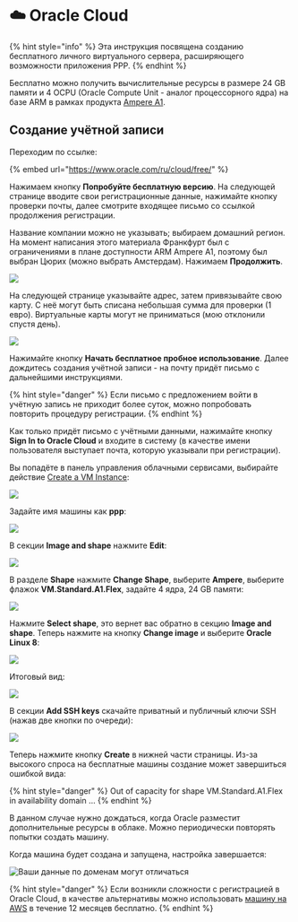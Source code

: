 # ☁️ Oracle Cloud

{% hint style="info" %}
Эта инструкция посвящена созданию бесплатного личного виртуального сервера, расширяющего возможности приложения PPP.
{% endhint %}

Бесплатно можно получить вычислительные ресурсы в размере 24 GB памяти и 4 OCPU (Oracle Compute Unit - аналог процессорного ядра) на базе ARM в рамках продукта [Ampere A1](https://docs.oracle.com/en-us/iaas/Content/FreeTier/freetier\_topic-Always\_Free\_Resources.htm).

## Создание учётной записи

Переходим по ссылке:

{% embed url="https://www.oracle.com/ru/cloud/free/" %}

Нажимаем кнопку **Попробуйте бесплатную версию**. На следующей странице вводите свои регистрационные данные, нажимайте кнопку проверки почты, далее смотрите входящее письмо со ссылкой продолжения регистрации.

Название компании можно не указывать; выбираем домашний регион. На момент написания этого материала Франкфурт был с ограничениями в плане доступности ARM Ampere A1, поэтому был выбран Цюрих (можно выбрать Амстердам). Нажимаем **Продолжить**.

![](<../.gitbook/assets/image (319).png>)

На следующей странице указывайте адрес, затем привязывайте свою карту. С неё могут быть списана небольшая сумма для проверки (1 евро). Виртуальные карты могут не приниматься (мою отклонили спустя день).

![](<../.gitbook/assets/image (317).png>)

Нажимайте кнопку **Начать бесплатное пробное использование**. Далее дождитесь создания учётной записи - на почту придёт письмо с дальнейшими инструкциями.

{% hint style="danger" %}
Если письмо с предложением войти в учётную запись не приходит более суток, можно попробовать повторить процедуру регистрации.
{% endhint %}

Как только придёт письмо с учётными данными, нажимайте кнопку **Sign In to Oracle Cloud** и входите в систему (в качестве имени пользователя выступает почта, которую указывали при регистрации).

Вы попадёте в панель управления облачными сервисами, выбирайте действие [Create a VM Instance](https://cloud.oracle.com/compute/instances/create):

![](<../.gitbook/assets/image (325).png>)

Задайте имя машины как **ppp**:

![](<../.gitbook/assets/image (327).png>)

В секции **Image and shape** нажмите **Edit**:

![](<../.gitbook/assets/image (326).png>)

В разделе **Shape** нажмите **Change Shape**, выберите **Ampere**, выберите флажок **VM.Standard.A1.Flex**, задайте 4 ядра, 24 GB памяти:

![](<../.gitbook/assets/image (324).png>)

Нажмите **Select shape**, это вернет вас обратно в секцию **Image and shape**. Теперь нажмите на кнопку **Change image** и выберите **Oracle Linux 8**:

![](<../.gitbook/assets/image (323).png>)

Итоговый вид:

![](<../.gitbook/assets/image (321).png>)

В секции **Add SSH keys** скачайте приватный и публичный ключи SSH (нажав две кнопки по очереди):

![](<../.gitbook/assets/image (322).png>)

Теперь нажмите кнопку **Create** в нижней части страницы. Из-за высокого спроса на бесплатные машины создание может завершиться ошибкой вида:

{% hint style="danger" %}
Out of capacity for shape VM.Standard.A1.Flex in availability domain ...
{% endhint %}

В данном случае нужно дождаться, когда Oracle разместит дополнительные ресурсы в облаке. Можно периодически повторять попытки создать машину.

Когда машина будет создана и запущена, настройка завершается:

![Ваши данные по доменам могут отличаться](<../.gitbook/assets/image (329).png>)

{% hint style="danger" %}
Если возникли сложности с регистрацией в Oracle Cloud, в качестве альтернативы можно использовать [машину на AWS](../recipes/aws-micro-instance.md) в течение 12 месяцев бесплатно.
{% endhint %}
